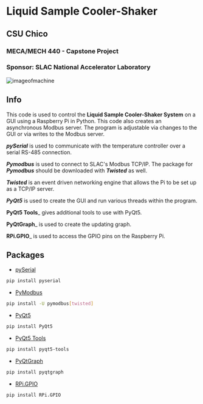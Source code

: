 # Liquid Sample Cooler-Shaker


## CSU Chico
### MECA/MECH 440 - Capstone Project
### Sponsor: SLAC National Accelerator Laboratory
![imageofmachine](https://user-images.githubusercontent.com/31226424/110340390-0cd9ce00-7fde-11eb-8746-3745831877fd.jpg)

## Info
This code is used to control the **Liquid Sample Cooler-Shaker System** on a GUI using a Raspberry Pi in Python. This code also creates an asynchronous Modbus server. The program is adjustable via changes to the GUI or via writes to the Modbus server.

_**pySerial**_ is used to communicate with the temperature controller over a serial RS-485 connection.

_**Pymodbus**_ is used to connect to SLAC's Modbus TCP/IP. The package for _**Pymodbus**_ should be downloaded with _**Twisted**_ as well. 

_**Twisted**_ is an event driven networking engine that allows the Pi to be set up as a TCP/IP server.

_**PyQt5**_ is used to create the GUI and run various threads within the program.

**PyQt5 Tools**_ gives additional tools to use with PyQt5.

**PyQtGraph**_ is used to create the updating graph.

**RPi.GPIO**_ is used to access the GPIO pins on the Raspberry Pi.

## Packages
- [pySerial](https://pypi.org/project/pyserial/)
```bash
pip install pyserial
```

- [PyModbus](https://pymodbus.readthedocs.io/en/latest/index.html)
```bash
pip install -U pymodbus[twisted]
```

- [PyQt5](https://pypi.org/project/PyQt5/)
```bash
pip install PyQt5
```

- [PyQt5 Tools](https://pypi.org/project/pyqt5-tools/)
```bash
pip install pyqt5-tools
```

- [PyQtGraph](https://pypi.org/project/pyqtgraph/)
```bash
pip install pyqtgraph
```

- [RPi.GPIO](https://pypi.org/project/RPi.GPIO/)
```bash
pip install RPi.GPIO
```

